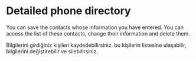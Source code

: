 # Detailed phone directory

You can save the contacts whose information you have entered. You can access the list of these contacts, change their information and delete them.

Bilgilerini girdiğiniz kişileri kaydedebilirsiniz. bu kişilerin listesine ulaşabilir, bilgilerini değiştirebilir ve silebilirsiniz.
